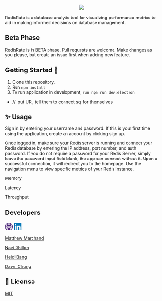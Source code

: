 <p align='center'>
<img src='./src/styles/assets/redisrate1.png' />
</p>

RedisRate is a database analytic tool for visualizing performance metrics to aid in making informed decisions on database management.

## Beta Phase

RedisRate is in BETA phase. Pull requests are welcome. Make changes as you please, but create an issue first when adding new feature.

## Getting Started 🏁

1. Clone this repository.
2. Run `npm install`
3. To run application in development,
   `run npm run dev:electron`

- //! put URI, tell them to connect sql for themselves

## ✨ Usage

<!-- electron packager -->

Sign in by entering your username and password. If this is your first time using the application, create an account by clicking sign up.

<!-- add a picture of sign up -->

Once logged in, make sure your Redis server is running and connect your Redis database by entering the IP address, port number, and auth password. If you do not require a password for your Redis Server, simply leave the password input field blank, the app can connect without it. Upon a successful connection, it will redirect you to the homepage. Use the navigation menu to view specific metrics of your Redis instance.

<!-- add picture of port page -->

Memory

<!-- add picture of port page -->

Latency

<!-- add picture of port page -->

Throughput

<!-- add picture of port page -->

## Developers<p align='center'>

<p>
<img src='./src/styles/assets/git.png' height=25px/>
<img src='./src/styles/assets/linkedin.png' height=25px/></p>

[Matthew Marchand](https://github.com/m-marchand)

[Navi Dhillon](https://github.com/Super-Programmer-Navi)

[Heidi Bang](https://github.com/heidibang)

[Dawn Chung](https://github.com/dawn-chung27)

## 📝 License

[MIT](https://choosealicense.com/licenses/mit/)
